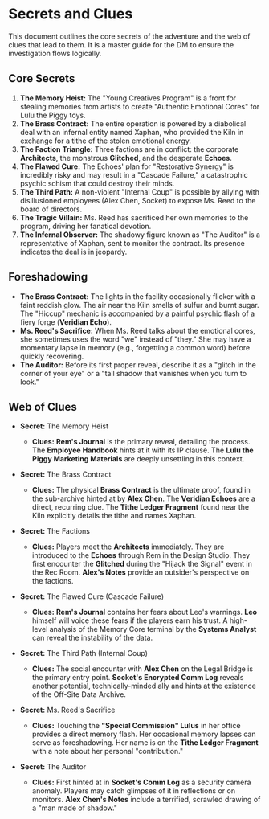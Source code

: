 # Secrets and Clues

This document outlines the core secrets of the adventure and the web of clues that lead to them. It is a master guide for the DM to ensure the investigation flows logically.

## Core Secrets

1.  **The Memory Heist:** The "Young Creatives Program" is a front for stealing memories from artists to create "Authentic Emotional Cores" for Lulu the Piggy toys.
2.  **The Brass Contract:** The entire operation is powered by a diabolical deal with an infernal entity named Xaphan, who provided the Kiln in exchange for a tithe of the stolen emotional energy.
3.  **The Faction Triangle:** Three factions are in conflict: the corporate **Architects**, the monstrous **Glitched**, and the desperate **Echoes**.
4.  **The Flawed Cure:** The Echoes' plan for "Restorative Synergy" is incredibly risky and may result in a "Cascade Failure," a catastrophic psychic schism that could destroy their minds.
5.  **The Third Path:** A non-violent "Internal Coup" is possible by allying with disillusioned employees (Alex Chen, Socket) to expose Ms. Reed to the board of directors.
6.  **The Tragic Villain:** Ms. Reed has sacrificed her own memories to the program, driving her fanatical devotion.
7.  **The Infernal Observer:** The shadowy figure known as "The Auditor" is a representative of Xaphan, sent to monitor the contract. Its presence indicates the deal is in jeopardy.

## Foreshadowing

*   **The Brass Contract:** The lights in the facility occasionally flicker with a faint reddish glow. The air near the Kiln smells of sulfur and burnt sugar. The "Hiccup" mechanic is accompanied by a painful psychic flash of a fiery forge (**Veridian Echo**).
*   **Ms. Reed's Sacrifice:** When Ms. Reed talks about the emotional cores, she sometimes uses the word "we" instead of "they." She may have a momentary lapse in memory (e.g., forgetting a common word) before quickly recovering.
*   **The Auditor:** Before its first proper reveal, describe it as a "glitch in the corner of your eye" or a "tall shadow that vanishes when you turn to look."

## Web of Clues

*   **Secret:** The Memory Heist
    *   **Clues:** **Rem's Journal** is the primary reveal, detailing the process. The **Employee Handbook** hints at it with its IP clause. The **Lulu the Piggy Marketing Materials** are deeply unsettling in this context.

*   **Secret:** The Brass Contract
    *   **Clues:** The physical **Brass Contract** is the ultimate proof, found in the sub-archive hinted at by **Alex Chen**. The **Veridian Echoes** are a direct, recurring clue. The **Tithe Ledger Fragment** found near the Kiln explicitly details the tithe and names Xaphan.

*   **Secret:** The Factions
    *   **Clues:** Players meet the **Architects** immediately. They are introduced to the **Echoes** through Rem in the Design Studio. They first encounter the **Glitched** during the "Hijack the Signal" event in the Rec Room. **Alex's Notes** provide an outsider's perspective on the factions.

*   **Secret:** The Flawed Cure (Cascade Failure)
    *   **Clues:** **Rem's Journal** contains her fears about Leo's warnings. **Leo** himself will voice these fears if the players earn his trust. A high-level analysis of the Memory Core terminal by the **Systems Analyst** can reveal the instability of the data.

*   **Secret:** The Third Path (Internal Coup)
    *   **Clues:** The social encounter with **Alex Chen** on the Legal Bridge is the primary entry point. **Socket's Encrypted Comm Log** reveals another potential, technically-minded ally and hints at the existence of the Off-Site Data Archive.

*   **Secret:** Ms. Reed's Sacrifice
    *   **Clues:** Touching the **"Special Commission" Lulus** in her office provides a direct memory flash. Her occasional memory lapses can serve as foreshadowing. Her name is on the **Tithe Ledger Fragment** with a note about her personal "contribution."

*   **Secret:** The Auditor
    *   **Clues:** First hinted at in **Socket's Comm Log** as a security camera anomaly. Players may catch glimpses of it in reflections or on monitors. **Alex Chen's Notes** include a terrified, scrawled drawing of a "man made of shadow."
